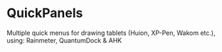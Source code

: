 # QuickPanels
Multiple quick menus for drawing tablets (Huion, XP-Pen, Wakom etc.), using: Rainmeter, QuantumDock & AHK
